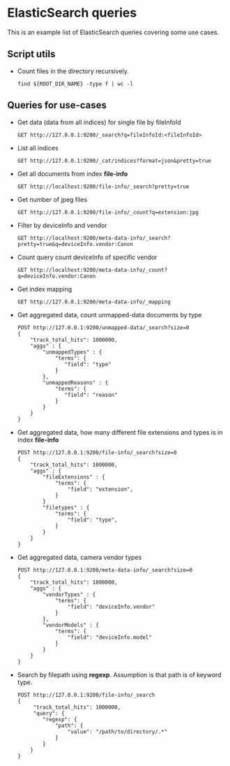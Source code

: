# ElasticSearch queries
This is an example list of ElasticSearch queries covering some use cases.

## Script utils
* Count files in the directory recursively.
  ```
  find ${ROOT_DIR_NAME} -type f | wc -l
  ```

## Queries for use-cases
* Get data (data from all indices) for single file by fileInfoId
  ```
  GET http://127.0.0.1:9200/_search?q=fileInfoId:<fileInfoId>
  ```
* List all indices
  ```
  GET http://127.0.0.1:9200/_cat/indices?format=json&pretty=true
  ```
* Get all documents from index __file-info__
  ```
  GET http://localhost:9200/file-info/_search?pretty=true
  ```  
* Get number of jpeg files
  ```
  GET http://127.0.0.1:9200/file-info/_count?q=extension:jpg
  ```
* Filter by deviceInfo and vendor  
  ```
  GET http://localhost:9200/meta-data-info/_search?pretty=true&q=deviceInfo.vendor:Canon
  ```
* Count query count deviceInfo of specific vendor
  ```
  GET http://localhost:9200/meta-data-info/_count?q=deviceInfo.vendor:Canon
  ```
* Get index mapping
  ```
  GET http://127.0.0.1:9200/meta-data-info/_mapping
  ```
* Get aggregated data, count unmapped-data documents by type
  ```
  POST http://127.0.0.1:9200/unmapped-data/_search?size=0
  {
      "track_total_hits": 1000000,
      "aggs" : {
          "unmappedTypes" : {
              "terms": {
                 "field": "type"
              }
          },
          "unmappedReasons" : {
              "terms": {
                 "field": "reason"
              }
          }
      }
  }
  ```
* Get aggregated data, how many different file extensions and types is in index __file-info__
  ```
  POST http://127.0.0.1:9200/file-info/_search?size=0
  {
      "track_total_hits": 1000000,
      "aggs" : {
          "fileExtensions" : {
              "terms": {
                  "field": "extension",
              }
          }
          "filetypes" : {
              "terms": {
                  "field": "type",
              }
          }
      }
  }
  ```
* Get aggregated data, camera vendor types
  ```
  POST http://127.0.0.1:9200/meta-data-info/_search?size=0
  {
      "track_total_hits": 1000000,
      "aggs" : {
          "vendorTypes" : {
              "terms": {
                  "field": "deviceInfo.vendor"
              }
          },
          "vendorModels" : {
              "terms": {
                  "field": "deviceInfo.model"
              }
          }
      }
  }	
  ```  
* Search by filepath using __regexp__. Assumption is that path is of keyword type.
  ```
  POST http://127.0.0.1:9200/file-info/_search
  {
       "track_total_hits": 1000000,
       "query": {
          "regexp": {
              "path": { 
                  "value": "/path/to/directory/.*"
              }
          }
      }
  }
  ```